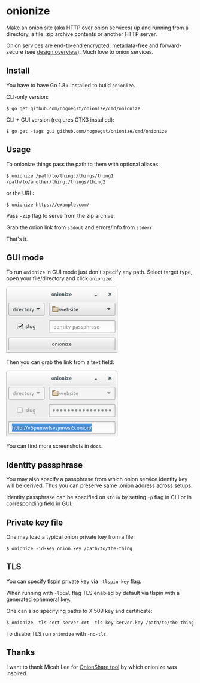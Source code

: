 onionize
===========
Make an onion site (aka HTTP over onion services) up and running from a
directory, a file, zip archive contents or another HTTP server.

Onion services are end-to-end encrypted, metadata-free and forward-secure
(see [design overview](https://www.torproject.org/docs/hidden-services.html.en)).
Much love to onion services.

Install
-------
You have to have Go 1.8+ installed to build `onionize`.

CLI-only version:
```
$ go get github.com/nogoegst/onionize/cmd/onionize
```
CLI + GUI version (reqiures GTK3 installed):
```
$ go get -tags gui github.com/nogoegst/onionize/cmd/onionize
```

Usage
-----
To onionize things pass the path to them with optional aliases:

```
$ onionize /path/to/thing:/things/thing1 /path/to/another/thing:/things/thing2
```

or the URL:

```
$ onionize https://example.com/
```
Pass `-zip` flag to serve from the zip archive.

Grab the onion link from `stdout` and errors/info from `stderr`.
 
That's it.

GUI mode
--------
To run `onionize` in GUI mode just don't specify any path.
Select target type, open your file/directory and click `onionize`:

![onionize GUI screenshot](docs/onionize-dir-1.png)

Then you can grab the link from a text field:

![onionize GUI screenshot](docs/onionize-dir-2.png)

You can find more screenshots in `docs`.

Identity passphrase
-------------------

You may also specify a passphrase from which onion service identity key
will be derived. Thus you can preserve same .onion address across setups.

Identity passphrase can be specified on `stdin` by setting `-p` flag in CLI
or in corresponding field in GUI.

Private key file
----------------
One may load a typical onion private key from a file:
```
$ onionize -id-key onion.key /path/to/the-thing
```

TLS
---
You can specify [tlspin](https://github.com/nogoegst/tlspin) private key
via `-tlspin-key` flag.

When running with `-local` flag TLS enabled by default via tlspin with
a generated ephemeral key.

One can also specifying paths to X.509 key and certificate:

```
$ onionize -tls-cert server.crt -tls-key server.key /path/to/the-thing
```

To disabe TLS run `onionize` with `-no-tls`.

Thanks
------

I want to thank Micah Lee for [OnionShare tool](https://github.com/micahflee/onionshare)
by which onionize was inspired.
